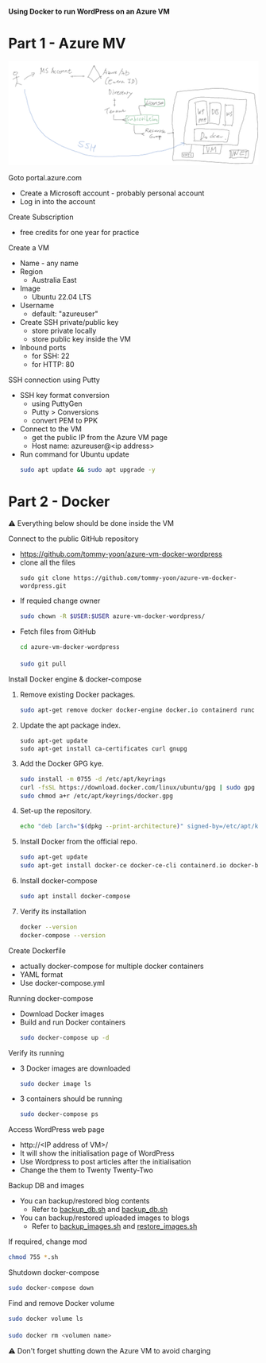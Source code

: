 **Using Docker to run WordPress on an Azure VM**

# Part 1 - Azure MV

![Azure VM](./azure.png)

Goto portal.azure.com
- Create a Microsoft account - probably personal account
- Log in into the account

Create Subscription
- free credits for one year for practice

Create a VM
- Name - any name
- Region
    - Australia East
- Image
    - Ubuntu 22.04 LTS
- Username
    - default: "azureuser"
- Create SSH private/public key
    - store private locally
    - store public key inside the VM
- Inbound ports
    - for SSH: 22
    - for HTTP: 80

SSH connection using Putty
- SSH key format conversion
    - using PuttyGen
    - Putty > Conversions
    - convert PEM to PPK
- Connect to the VM
    - get the public IP from the Azure VM page
    - Host name: azureuser@&lt;ip address>
- Run command for Ubuntu update
    ``` sh
    sudo apt update && sudo apt upgrade -y
    ```

# Part 2 - Docker
⚠️ Everything below should be done inside the VM

Connect to the public GitHub repository 
- https://github.com/tommy-yoon/azure-vm-docker-wordpress
- clone all the files
    ```
    sudo git clone https://github.com/tommy-yoon/azure-vm-docker-wordpress.git
    ```
- If requied change owner
    ``` sh
    sudo chown -R $USER:$USER azure-vm-docker-wordpress/
    ```
- Fetch files from GitHub
    ``` sh
    cd azure-vm-docker-wordpress

    sudo git pull
    ```

Install Docker engine & docker-compose
1. Remove existing Docker packages. 
    ``` sh
    sudo apt-get remove docker docker-engine docker.io containerd runc 
    ```
2. Update the apt package index. 
    ``` ah
    sudo apt-get update 
    sudo apt-get install ca-certificates curl gnupg 
    ```
3. Add the Docker GPG kye. 
    ``` sh
    sudo install -m 0755 -d /etc/apt/keyrings 
    curl -fsSL https://download.docker.com/linux/ubuntu/gpg | sudo gpg --dearmor -o /etc/apt/keyrings/docker.gpg 
    sudo chmod a+r /etc/apt/keyrings/docker.gpg 
    ```
4. Set-up the repository. 
    ``` sh
    echo "deb [arch="$(dpkg --print-architecture)" signed-by=/etc/apt/keyrings/docker.gpg] https://download.docker.com/linux/ubuntu "$(. /etc/os-release && echo "$VERSION_CODENAME")" stable" | sudo tee /etc/apt/sources.list.d/docker.list > /dev/null 
    ```
5. Install Docker from the official repo. 
    ``` sh
    sudo apt-get update  
    sudo apt-get install docker-ce docker-ce-cli containerd.io docker-buildx-plugin docker-compose-plugin 
    ```
6. Install docker-compose 
    ``` sh
    sudo apt install docker-compose 
    ```
7. Verify its installation
    ``` sh
    docker --version
    docker-compose --version
    ```

Create Dockerfile 
- actually docker-compose for multiple docker containers
- YAML format
- Use docker-compose.yml

Running docker-compose
- Download Docker images
- Build and run Docker containers
    ``` sh
    sudo docker-compose up -d 
    ```
Verify its running
- 3 Docker images are downloaded
    ``` sh
    sudo docker image ls
    ```
- 3 containers should be running
    ``` sh
    sudo docker-compose ps
    ```

Access WordPress web page
- http://&lt;IP address of VM>/
- It will show the initialisation page of WordPress
- Use Wordpress to post articles after the initialisation
- Change the them to Twenty Twenty-Two

Backup DB and images
- You can backup/restored blog contents
    - Refer to [backup_db.sh](./backup_db.sh) and [backup_db.sh](./backup_db.sh)
- You can backup/restored uploaded images to blogs
    - Refer to [backup_images.sh](./backup_images.sh) and [restore_images.sh](./restore_images.sh)

If required, change mod
``` sh
chmod 755 *.sh
```

Shutdown docker-compose
``` sh
sudo docker-compose down
```

Find and remove Docker volume
``` sh
sudo docker volume ls

sudo docker rm <volumen name>
```

⚠️ Don't forget shutting down the Azure VM to avoid charging